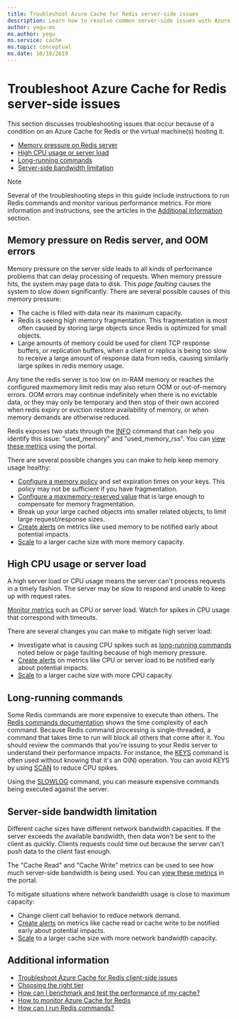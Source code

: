 ```yaml
---
title: Troubleshoot Azure Cache for Redis server-side issues
description: Learn how to resolve common server-side issues with Azure Cache for Redis, such as memory pressure, high CPU, long running commands, or bandwidth limitations.
author: yegu-ms
ms.author: yegu
ms.service: cache
ms.topic: conceptual
ms.date: 10/18/2019
---
```

# Troubleshoot Azure Cache for Redis server-side issues

This section discusses troubleshooting issues that occur because of a condition on an Azure Cache for Redis or the virtual machine(s) hosting it.

- [Memory pressure on Redis server](#memory-pressure-on-redis-server)
- [High CPU usage or server load](#high-cpu-usage-or-server-load)
- [Long-running commands](#long-running-commands)
- [Server-side bandwidth limitation](#server-side-bandwidth-limitation)

> [!NOTE]
> Several of the troubleshooting steps in this guide include instructions to run Redis commands and monitor various performance metrics. For more information and instructions, see the articles in the [Additional information](#additional-information) section.
>

## Memory pressure on Redis server, and OOM errors

Memory pressure on the server side leads to all kinds of performance problems that can delay processing of requests. When memory pressure hits, the system may page data to disk. This _page faulting_ causes the system to slow down significantly. There are several possible causes of this memory pressure:

- The cache is filled with data near its maximum capacity.
- Redis is seeing high memory fragmentation. This fragmentation is most often caused by storing large objects since Redis is optimized for small objects.
- Large amounts of memory could be used for client TCP response buffers, or replication buffers, when a client or replica is being too slow to receive a large amount of response data from redis, causing similarly large spikes in redis memory usage.

Any time the redis server is too low on in-RAM memory or reaches the configured maxmemory limit redis may also return OOM or out-of-memory errors. OOM errors may continue indefinitely when there is no evictable data, or they may only be temporary and then stop of their own accored when redis expiry or eviction restore availability of memory, or when memory demands are otherwise reduced.

Redis exposes two stats through the [INFO](https://redis.io/commands/info) command that can help you identify this issue: "used_memory" and "used_memory_rss". You can [view these metrics](cache-how-to-monitor.md#view-metrics-with-azure-monitor-metrics-explorer) using the portal.

There are several possible changes you can make to help keep memory usage healthy:

- [Configure a memory policy](cache-configure.md#maxmemory-policy-and-maxmemory-reserved) and set expiration times on your keys. This policy may not be sufficient if you have fragmentation.
- [Configure a maxmemory-reserved value](cache-configure.md#maxmemory-policy-and-maxmemory-reserved) that is large enough to compensate for memory fragmentation.
- Break up your large cached objects into smaller related objects, to limit large request/response sizes.
- [Create alerts](cache-how-to-monitor.md#alerts) on metrics like used memory to be notified early about potential impacts.
- [Scale](cache-how-to-scale.md) to a larger cache size with more memory capacity.

## High CPU usage or server load

A high server load or CPU usage means the server can't process requests in a timely fashion. The server may be slow to respond and unable to keep up with request rates.

[Monitor metrics](cache-how-to-monitor.md#view-metrics-with-azure-monitor-metrics-explorer) such as CPU or server load. Watch for spikes in CPU usage that correspond with timeouts.

There are several changes you can make to mitigate high server load:

- Investigate what is causing CPU spikes such as [long-running commands](#long-running-commands) noted below or page faulting because of high memory pressure.
- [Create alerts](cache-how-to-monitor.md#alerts) on metrics like CPU or server load to be notified early about potential impacts.
- [Scale](cache-how-to-scale.md) to a larger cache size with more CPU capacity.

## Long-running commands

Some Redis commands are more expensive to execute than others. The [Redis commands documentation](https://redis.io/commands) shows the time complexity of each command. Because Redis command processing is single-threaded, a command that takes time to run will block all others that come after it. You should review the commands that you're issuing to your Redis server to understand their performance impacts. For instance, the [KEYS](https://redis.io/commands/keys) command is often used without knowing that it's an O(N) operation. You can avoid KEYS by using [SCAN](https://redis.io/commands/scan) to reduce CPU spikes.

Using the [SLOWLOG](https://redis.io/commands/slowlog) command, you can measure expensive commands being executed against the server.

## Server-side bandwidth limitation

Different cache sizes have different network bandwidth capacities. If the server exceeds the available bandwidth, then data won't be sent to the client as quickly. Clients requests could time out because the server can't push data to the client fast enough.

The "Cache Read" and "Cache Write" metrics can be used to see how much server-side bandwidth is being used. You can [view these metrics](cache-how-to-monitor.md#view-metrics-with-azure-monitor-metrics-explorer) in the portal.

To mitigate situations where network bandwidth usage is close to maximum capacity:

- Change client call behavior to reduce network demand.
- [Create alerts](cache-how-to-monitor.md#alerts) on metrics like cache read or cache write to be notified early about potential impacts.
- [Scale](cache-how-to-scale.md) to a larger cache size with more network bandwidth capacity.

## Additional information

- [Troubleshoot Azure Cache for Redis client-side issues](cache-troubleshoot-client.md)
- [Choosing the right tier](cache-overview.md#choosing-the-right-tier)
- [How can I benchmark and test the performance of my cache?](cache-management-faq.md#how-can-i-benchmark-and-test-the-performance-of-my-cache)
- [How to monitor Azure Cache for Redis](cache-how-to-monitor.md)
- [How can I run Redis commands?](cache-development-faq.md#how-can-i-run-redis-commands)
